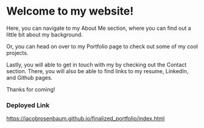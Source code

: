 # Welcome to my website!

Here, you can navigate to my About Me section, where you can find out a little bit about my background. 

Or, you can head on over to my Portfolio page to check out some of my cool projects. 

Lastly, you will able to get in touch with my by checking out the Contact section. There, you will also be able to find links to my resume, LinkedIn, and Github pages. 

Thanks for coming!


### Deployed Link
https://jacobrosenbaum.github.io/finalized_portfolio/index.html
